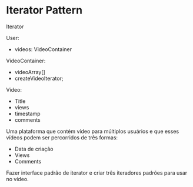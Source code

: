 # Iterator Pattern
Iterator

User:
 - videos: VideoContainer

VideoContainer:
 - videoArray[]
 - createVideoIterator;

Video:
 - Title
 - views
 - timestamp
 - comments

Uma plataforma que contém vídeo para múltiplos usuários e que esses vídeos 
podem ser percorridos de três formas:
 - Data de criação
 - Views
 - Comments

Fazer interface padrão de iterator e criar três iteradores padrões para 
usar no vídeo.
